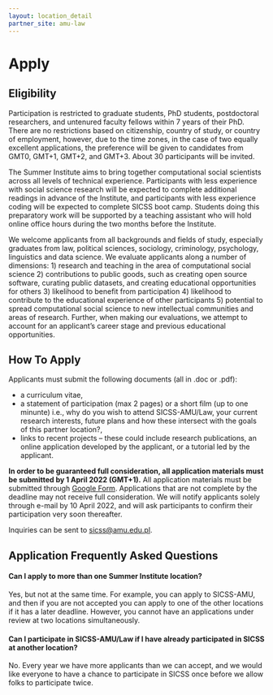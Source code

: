 ```yaml
---
layout: location_detail
partner_site: amu-law
---
```


# Apply

## Eligibility

Participation is restricted to graduate students, PhD students, postdoctoral researchers, and untenured faculty fellows within 7 years of their PhD. There are no restrictions based on citizenship, country of study, or country of employment, however, due to the time zones, in the case of two equally excellent applications, the preference will be given to candidates from GMT0, GMT+1, GMT+2, and GMT+3. About 30 participants will be invited.

The Summer Institute aims to bring together computational social scientists across all levels of technical experience. Participants with less experience with social science research will be expected to complete additional readings in advance of the Institute, and participants with less experience coding will be expected to complete SICSS boot camp. Students doing this preparatory work will be supported by a teaching assistant who will hold online office hours during the two months before the Institute.

We welcome applicants from all backgrounds and fields of study, especially graduates from law, political sciences, sociology, criminology, psychology, linguistics and data science. We evaluate applicants along a number of dimensions: 1) research and teaching in the area of computational social science 2) contributions to public goods, such as creating open source software, curating public datasets, and creating educational opportunities for others 3) likelihood to benefit from participation 4) likelihood to contribute to the educational experience of other participants 5) potential to spread computational social science to new intellectual communities and areas of research. Further, when making our evaluations, we attempt to account for an applicant’s career stage and previous educational opportunities.

## How To Apply

Applicants must submit the following documents (all in .doc or .pdf): 
+ a curriculum vitae,
+ a statement of participation (max 2 pages) or a short film (up to one minunte) i.e., why do you wish to attend SICSS-AMU/Law, your current research interests, future plans and how these intersect with the goals of this partner location?, 
+ links to recent projects – these could include research publications, an online application developed by the applicant, or a tutorial led by the applicant.

**In order to be guaranteed full consideration, all application materials must be submitted by 1 April 2022 (GMT+1).** All application materials must be submitted through [Google Form](https://forms.gle/xBrwcbbbqfzw7Pdu9). Applications that are not complete by the deadline may not receive full consideration. We will notify applicants solely through e-mail by 10 April 2022, and will ask participants to confirm their participation very soon thereafter.

Inquiries can be sent to sicss@amu.edu.pl.

## Application Frequently Asked Questions

#### Can I apply to more than one Summer Institute location?

Yes, but not at the same time. For example, you can apply to SICSS-AMU, and then if you are not accepted you can apply to one of the other locations if it has a later deadline. However, you cannot have an applications under review at two locations simultaneously.

#### Can I participate in SICSS-AMU/Law if I have already participated in SICSS at another location?

No. Every year we have more applicants than we can accept, and we would like everyone to have a chance to participate in SICSS once before we allow folks to participate twice.
